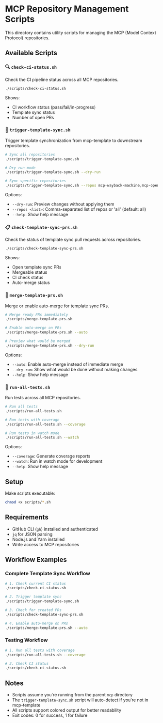 # MCP Repository Management Scripts

This directory contains utility scripts for managing the MCP (Model Context Protocol) repositories.

## Available Scripts

### 🔍 `check-ci-status.sh`
Check the CI pipeline status across all MCP repositories.

```bash
./scripts/check-ci-status.sh
```

Shows:
- CI workflow status (pass/fail/in-progress)
- Template sync status
- Number of open PRs

### 🔄 `trigger-template-sync.sh`
Trigger template synchronization from mcp-template to downstream repositories.

```bash
# Sync all repositories
./scripts/trigger-template-sync.sh

# Dry run mode
./scripts/trigger-template-sync.sh --dry-run

# Sync specific repositories
./scripts/trigger-template-sync.sh --repos mcp-wayback-machine,mcp-openalex
```

Options:
- `--dry-run`: Preview changes without applying them
- `--repos <list>`: Comma-separated list of repos or 'all' (default: all)
- `--help`: Show help message

### 📋 `check-template-sync-prs.sh`
Check the status of template sync pull requests across repositories.

```bash
./scripts/check-template-sync-prs.sh
```

Shows:
- Open template sync PRs
- Mergeable status
- CI check status
- Auto-merge status

### 🔀 `merge-template-prs.sh`
Merge or enable auto-merge for template sync PRs.

```bash
# Merge ready PRs immediately
./scripts/merge-template-prs.sh

# Enable auto-merge on PRs
./scripts/merge-template-prs.sh --auto

# Preview what would be merged
./scripts/merge-template-prs.sh --dry-run
```

Options:
- `--auto`: Enable auto-merge instead of immediate merge
- `--dry-run`: Show what would be done without making changes
- `--help`: Show help message

### 🧪 `run-all-tests.sh`
Run tests across all MCP repositories.

```bash
# Run all tests
./scripts/run-all-tests.sh

# Run tests with coverage
./scripts/run-all-tests.sh --coverage

# Run tests in watch mode
./scripts/run-all-tests.sh --watch
```

Options:
- `--coverage`: Generate coverage reports
- `--watch`: Run in watch mode for development
- `--help`: Show help message

## Setup

Make scripts executable:
```bash
chmod +x scripts/*.sh
```

## Requirements

- GitHub CLI (`gh`) installed and authenticated
- `jq` for JSON parsing
- Node.js and Yarn installed
- Write access to MCP repositories

## Workflow Examples

### Complete Template Sync Workflow
```bash
# 1. Check current CI status
./scripts/check-ci-status.sh

# 2. Trigger template sync
./scripts/trigger-template-sync.sh

# 3. Check for created PRs
./scripts/check-template-sync-prs.sh

# 4. Enable auto-merge on PRs
./scripts/merge-template-prs.sh --auto
```

### Testing Workflow
```bash
# 1. Run all tests with coverage
./scripts/run-all-tests.sh --coverage

# 2. Check CI status
./scripts/check-ci-status.sh
```

## Notes

- Scripts assume you're running from the parent `mcp` directory
- The `trigger-template-sync.sh` script will auto-detect if you're not in mcp-template
- All scripts support colored output for better readability
- Exit codes: 0 for success, 1 for failure